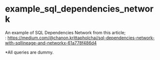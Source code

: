 # example_sql_dependencies_network
An example of SQL Dependencies Network from this article;<br>
: https://medium.com/@chanon.krittapholchai/sql-dependencies-network-with-sqllineage-and-networkx-61a778f486d4

*All queries are dummy.
